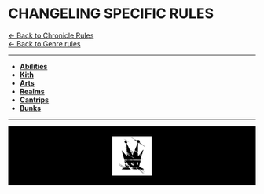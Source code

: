 # CHANGELING SPECIFIC RULES

[← Back to Chronicle Rules](../README.md)  
[← Back to Genre rules](./README.md)

-----

- [**Abilities**](./ABILITIES.md)
- [**Kith**](./KITH.md)
- [**Arts**](./ARTS.md)
- [**Realms**](REALMS.md)
- [**Cantrips**](./CANTRIPS.md)
- [**Bunks**](./BUNKS.md)

-----
<p align="center" style="background-color: #000; padding: 20px;">
  <img src="https://raw.githubusercontent.com/mckn-larp/.github/main/profile/05-queen-glow.png" alt="Knoxville Crown Footer" width="80" style="margin: 0 20px; vertical-align: middle;" />
</p>
